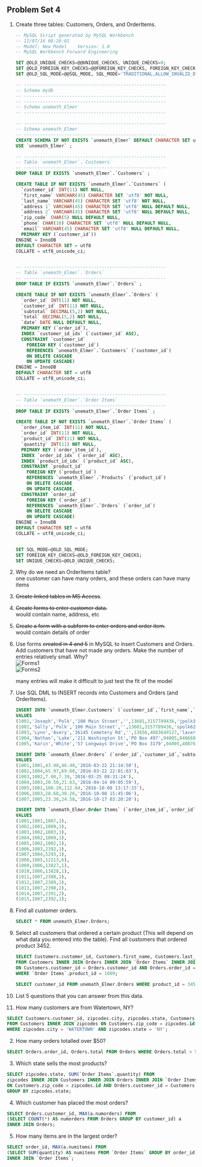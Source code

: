 ## Problem Set 4 

1. Create three tables: Customers, Orders, and OrderItems.   
   ```sql
   -- MySQL Script generated by MySQL Workbench
   -- 11/07/16 08:26:01
   -- Model: New Model    Version: 1.0
   -- MySQL Workbench Forward Engineering

   SET @OLD_UNIQUE_CHECKS=@@UNIQUE_CHECKS, UNIQUE_CHECKS=0;
   SET @OLD_FOREIGN_KEY_CHECKS=@@FOREIGN_KEY_CHECKS, FOREIGN_KEY_CHECKS=0;
   SET @OLD_SQL_MODE=@@SQL_MODE, SQL_MODE='TRADITIONAL,ALLOW_INVALID_DATES';

   -- -----------------------------------------------------
   -- Schema mydb
   -- -----------------------------------------------------
   -- -----------------------------------------------------
   -- Schema unemath_Elmer
   -- -----------------------------------------------------

   -- -----------------------------------------------------
   -- Schema unemath_Elmer
   -- -----------------------------------------------------
   CREATE SCHEMA IF NOT EXISTS `unemath_Elmer` DEFAULT CHARACTER SET utf8 ;
   USE `unemath_Elmer` ;

   -- -----------------------------------------------------
   -- Table `unemath_Elmer`.`Customers`
   -- -----------------------------------------------------
   DROP TABLE IF EXISTS `unemath_Elmer`.`Customers` ;

   CREATE TABLE IF NOT EXISTS `unemath_Elmer`.`Customers` (
     `customer_id` INT(11) NOT NULL,
     `first_name` VARCHAR(45) CHARACTER SET 'utf8' NOT NULL,
     `last_name` VARCHAR(45) CHARACTER SET 'utf8' NOT NULL,
     `address 1` VARCHAR(45) CHARACTER SET 'utf8' NULL DEFAULT NULL,
     `address 2` VARCHAR(45) CHARACTER SET 'utf8' NULL DEFAULT NULL,
     `zip_code` CHAR(5) NULL DEFAULT NULL,
     `phone` CHAR(10) CHARACTER SET 'utf8' NULL DEFAULT NULL,
     `email` VARCHAR(45) CHARACTER SET 'utf8' NULL DEFAULT NULL,
     PRIMARY KEY (`customer_id`))
   ENGINE = InnoDB
   DEFAULT CHARACTER SET = utf8
   COLLATE = utf8_unicode_ci;


   -- -----------------------------------------------------
   -- Table `unemath_Elmer`.`Orders`
   -- -----------------------------------------------------
   DROP TABLE IF EXISTS `unemath_Elmer`.`Orders` ;

   CREATE TABLE IF NOT EXISTS `unemath_Elmer`.`Orders` (
     `order_id` INT(11) NOT NULL,
     `customer_id` INT(11) NOT NULL,
     `subtotal` DECIMAL(5,2) NOT NULL,
     `total` DECIMAL(5,2) NOT NULL,
     `date` DATE NULL DEFAULT NULL,
     PRIMARY KEY (`order_id`),
     INDEX `customer_id_idx` (`customer_id` ASC),
     CONSTRAINT `customer_id`
       FOREIGN KEY (`customer_id`)
       REFERENCES `unemath_Elmer`.`Customers` (`customer_id`)
       ON DELETE CASCADE
       ON UPDATE CASCADE)
   ENGINE = InnoDB
   DEFAULT CHARACTER SET = utf8
   COLLATE = utf8_unicode_ci;


   -- -----------------------------------------------------
   -- Table `unemath_Elmer`.`Order Items`
   -- -----------------------------------------------------
   DROP TABLE IF EXISTS `unemath_Elmer`.`Order Items` ;

   CREATE TABLE IF NOT EXISTS `unemath_Elmer`.`Order Items` (
     `order_item_id` INT(11) NOT NULL,
     `order_id` INT(11) NOT NULL,
     `product_id` INT(11) NOT NULL,
     `quantity` INT(11) NOT NULL,
     PRIMARY KEY (`order_item_id`),
     INDEX `order_id_idx` (`order_id` ASC),
     INDEX `product_id_idx` (`product_id` ASC),
     CONSTRAINT `product_id`
       FOREIGN KEY (`product_id`)
       REFERENCES `unemath_Elmer`.`Products` (`product_id`)
       ON DELETE CASCADE
       ON UPDATE CASCADE,
     CONSTRAINT `order_id`
       FOREIGN KEY (`order_id`)
       REFERENCES `unemath_Elmer`.`Orders` (`order_id`)
       ON DELETE CASCADE
       ON UPDATE CASCADE)
   ENGINE = InnoDB
   DEFAULT CHARACTER SET = utf8
   COLLATE = utf8_unicode_ci;


   SET SQL_MODE=@OLD_SQL_MODE;
   SET FOREIGN_KEY_CHECKS=@OLD_FOREIGN_KEY_CHECKS;
   SET UNIQUE_CHECKS=@OLD_UNIQUE_CHECKS;
   ```

2. Why do we need an OrderItems table?   
   one customer can have many orders, and these orders can have many items   

3. ~~Create linked tables in MS Access~~.   
   

4. ~~Create forms to enter customer data.~~   
   would contain name, address, etc   

5. ~~Create a form with a subform to enter orders and order item.~~   
   would contain details of order   

6. Use forms ~~created in 4 and 5~~ in MySQL to insert Customers and Orders.  Add customers that have not made any orders. Make the number of entries relatively small.  Why?   
   ![Forms1](https://github.com/cassandraelmer/mat301/blob/master/Forms1.png)   
   ![Forms2](https://github.com/cassandraelmer/mat301/blob/master/Forms2.png)   
   
   many entries will make it difficult to just test the fit of the model   

7. Use SQL DML to INSERT records into Customers and Orders (and OrderItems).   
   ```sql
   INSERT INTO `unemath_Elmer.Customers` (`customer_id`,`first_name`,`last_name`,`address 1`,`address 2`,`zip_code`,`phone`,`email`) 
   VALUES 
   (1001,'Joseph','Polk','100 Main Street','',13601,3157789436,'jpolk37@gmail.com'),
   (1002,'Sally','Polk','100 Main Street','',13601,3157789436,'spolk62@gmail.com'),
   (1003,'Lynn','Avery','36145 Cemetery Rd','',13656,4083649127,'lavery7462@yahoo.com'),
   (1004,'Nathan','Lake','211 Washington St','PO Box 497',04005,8406686468,'nlake486@gmail.com'),
   (1005,'Karin','White','57 Longways Drive','PO Box 3179',04005,4087624935,'kwhite16@yahoo.com');
   ```   
   
   ```sql
   INSERT INTO `unemath_Elmer.Orders` (`order_id`,`customer_id`,`subtotal`,`total`,`date`)
   VALUES
   (1001,1001,43.98,46.40,'2016-03-22 21:14:50'),
   (1002,1004,65.97,69.60,'2016-03-22 22:01:03'),
   (1003,1002,7.00,7.39,'2016-03-25 08:31:24'),
   (1004,1003,20.50,21.63,'2016-04-14 09:05:59'),
   (1005,1001,106.20,112.04,'2016-10-08 13:17:33'),
   (1006,1003,28.68,30.26,'2016-10-08 15:45:06'),
   (1007,1005,23.30,24.58,'2016-10-17 03:20:20');
   ```   
   
   ```sql
   INSERT INTO `unemath_Elmer.Order Items` (`order_item_id`,`order_id`,`product_id`,`quantity`)
   VALUES
   (1001,1001,1007,1),
   (1002,1001,1009,1),
   (1003,1002,1003,1),
   (1004,1002,1009,1),
   (1005,1002,1002,1),
   (1006,1003,2392,1),
   (1007,1004,5293,1),
   (1008,1005,12213,6),
   (1009,1006,13827,1),
   (1010,1006,13828,1),
   (1011,1007,2388,1),
   (1012,1007,2389,1),
   (1013,1007,2390,2),
   (1014,1007,2391,2),
   (1015,1007,2392,1);
   ```   

8. Find all customer orders.   
   ```sql
   SELECT * FROM unemath_Elmer.Orders;
   ```   

9. Select all customers that ordered a certain product (This will depend on what data you entered into the table).  Find all customers that ordered product 3452.  
   ```sql
   SELECT Customers.customer_id, Customers.first_name, Customers.last_name, `Order Items`.product_id, Products.`name`
   FROM Customers INNER JOIN Orders INNER JOIN `Order Items` INNER JOIN Products
   ON Customers.customer_id = Orders.customer_id AND Orders.order_id = `Order Items`.order_id AND `Order Items`.product_id = Products.product_id
   WHERE `Order Items`.product_id = 1009;
   ```   
   ```sql
   SELECT customer_id FROM unemath_Elmer.Orders WHERE product_id = 3452;
   ```   

10. List 5 questions that you can answer from this data.    

   1. How many customers are from Watertown, NY?      
   ```sql
   SELECT Customers.customer_id, zipcodes.city, zipcodes.state, Customers.zip_code
   FROM Customers INNER JOIN zipcodes ON Customers.zip_code = zipcodes.id
   WHERE zipcodes.city = 'WATERTOWN' AND zipcodes.state = 'NY';
   ```   

   2. How many orders totalled over $50?   
   ```sql
   SELECT Orders.order_id, Orders.total FROM Orders WHERE Orders.total > 50;
   ```   

   3. Which state sells the most products?      
   ```sql
   SELECT zipcodes.state, SUM(`Order Items`.quantity) FROM
   zipcodes INNER JOIN Customers INNER JOIN Orders INNER JOIN `Order Items`
   ON Customers.zip_code = zipcodes.id AND Orders.customer_id = Customers.customer_id AND `Order Items`.order_id = Orders.order_id
   GROUP BY zipcodes.state;
   ```   

   4. Which customer has placed the most orders?      
   ```sql   
   SELECT Orders.customer_id, MAX(a.numorders) FROM
   (SELECT COUNT(*) AS numorders FROM Orders GROUP BY customer_id) a
   INNER JOIN Orders;
   ```   

   5. How many items are in the largest order?      
   ```sql
   SELECT order_id, MAX(a.numitems) FROM
   (SELECT SUM(quantity) AS numitems FROM `Order Items` GROUP BY order_id) a
   INNER JOIN `Order Items`;
   ```   

